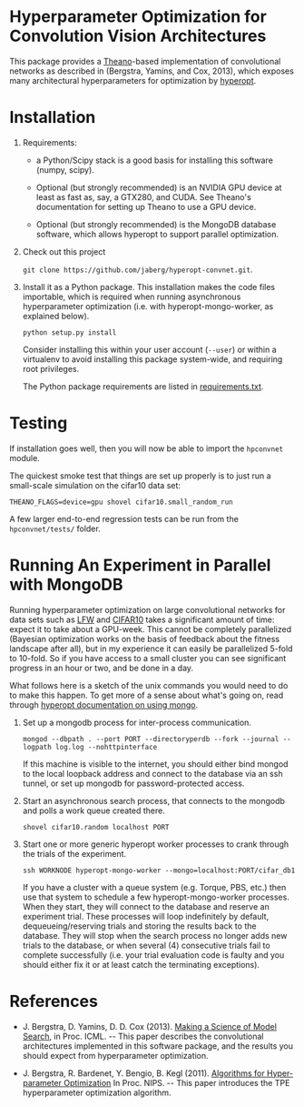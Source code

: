 Hyperparameter Optimization for Convolution Vision Architectures
================================================================

This package provides a [Theano](http://www.deeplearning.net/software/theano)-based implementation of convolutional networks
as described in (Bergstra, Yamins, and Cox, 2013), which exposes many
architectural hyperparameters for optimization by
[hyperopt](http://jaberg.github.com/hyperopt).

# Installation

1. Requirements:

   * a Python/Scipy stack is a good basis for installing this
     software (numpy, scipy).

   * Optional (but strongly recommended) is an NVIDIA GPU device at least as
     fast as, say, a GTX280, and CUDA. See Theano's documentation for setting
     up Theano to use a GPU device.

   * Optional (but strongly recommended) is the MongoDB database software,
     which allows hyperopt to support parallel optimization.

2. Check out this project

   `git clone https://github.com/jaberg/hyperopt-convnet.git`.

3. Install it as a Python package. This installation makes the code files
   importable, which is required when running asynchronous hyperparameter
   optimization (i.e. with hyperopt-mongo-worker, as explained below).

   `python setup.py install`

   Consider installing this within your user account (`--user`) or within a
   virtualenv to avoid installing this package system-wide, and requiring root
   privileges.

   The Python package requirements are listed in
   [requirements.txt](./requirements.txt).


# Testing

If installation goes well, then you will now be able to import the `hpconvnet`
module.

The quickest smoke test that things are set up properly is to just run a
small-scale simulation on the cifar10 data set:

`
  THEANO_FLAGS=device=gpu shovel cifar10.small_random_run
`

A few larger end-to-end regression tests can be run from the
`hpconvnet/tests/` folder.


# Running An Experiment in Parallel with MongoDB

Running hyperparameter optimization on large convolutional networks for data
sets such as [LFW](http://vis-www.cs.umass.edu/lfw/)
and [CIFAR10](http://www.cs.toronto.edu/~kriz/cifar.html) takes a significant amount of time:
expect it to take about a GPU-week.
This cannot be completely parallelized (Bayesian optimization works on the
basis of feedback about the fitness landscape after all), but in my experience
it can easily be parallelized 5-fold to 10-fold.
So if you have access to a small cluster you can see significant progress in
an hour or two, and be done in a day.

What follows here is a sketch of the unix commands you would need to do to
make this happen.
To get more of a sense about what's going on, read through
[hyperopt documentation on using
mongo](https://github.com/jaberg/hyperopt/wiki/Parallelizing-search).


1. Set up a mongodb process for inter-process communication.

   `
    mongod --dbpath . --port PORT --directoryperdb --fork --journal --logpath log.log --nohttpinterface
   `

    If this machine is visible to the internet, you should either bind mongod
    to the local loopback address and connect to the database via an ssh
    tunnel, or set up mongodb for password-protected access.

2. Start an asynchronous search process, that connects to the mongodb and
   polls a work queue created there.

   `
    shovel cifar10.random localhost PORT
   `

3. Start one or more generic hyperopt worker processes to crank through the
   trials of the experiment.

   `
   ssh WORKNODE hyperopt-mongo-worker --mongo=localhost:PORT/cifar_db1
   `

   If you have a cluster with a queue system (e.g. Torque, PBS, etc.) then use
   that system to schedule a few hyperopt-mongo-worker processes. When they
   start, they will connect to the database and reserve an experiment trial.
   These processes will loop indefinitely by default, dequeueing/reserving trials
   and storing the results back to the database. They will stop when the
   search process no longer adds new trials to the database, or when several
   (4) consecutive trials fail to complete successfully (i.e. your trial
   evaluation code is faulty and you should either fix it or at least catch the
   terminating exceptions).



# References

* J. Bergstra, D. Yamins, D. D. Cox (2013).
  [Making a Science of Model Search](forthcoming),
  in Proc. ICML. -- This paper describes the convolutional architectures
  implemented in this software package, and the results you should expect from
  hyperparameter optimization.

* J. Bergstra, R. Bardenet, Y. Bengio, B. Kegl (2011).
  [Algorithms for Hyper-parameter Optimization](http://books.nips.cc/papers/files/nips24/NIPS2011_1385.pdf)
  In Proc. NIPS. -- This paper introduces the TPE hyperparameter optimization algorithm.

